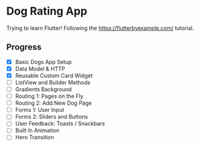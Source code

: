 # Dog Rating App
Trying to learn Flutter! Following the https://flutterbyexample.com/ tutorial.

## Progress
 - [X] Basic Dogs App Setup
 - [X] Data Model & HTTP
 - [X] Reusable Custom Card Widget
 - [ ] ListView and Builder Methods
 - [ ] Gradients Background
 - [ ] Routing 1: Pages on the Fly
 - [ ] Routing 2: Add New Dog Page
 - [ ] Forms 1: User Input
 - [ ] Forms 2: Sliders and Buttons
 - [ ] User Feedback: Toasts / Snackbars
 - [ ] Built In Animation
 - [ ] Hero Transition
